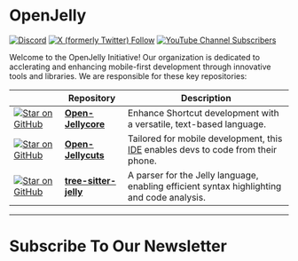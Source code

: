 # OpenJelly 

[![Discord](https://img.shields.io/discord/503976650439131183)](https://routinehub.link/join-discord)
    [![X (formerly Twitter) Follow](https://img.shields.io/twitter/follow/jellycuts)](http://openjelly.com/join-twitter)     [![YouTube Channel Subscribers](https://img.shields.io/youtube/channel/subscribers/UCUXjwdDAsACRbbqIBYb8zNA)](https://routinehub.link/join-youtube)  

Welcome to the OpenJelly Initiative! Our organization is dedicated to acclerating and enhancing mobile-first development through innovative tools and libraries. We are responsible for these key repositories:


|       | Repository | Description |
|-------|---------|-------------|
| <a href="https://github.com/OpenJelly/Open-Jellycore" target="_blank"><img src="https://img.shields.io/github/stars/OpenJelly/Open-Jellycore?style=social" alt="Star on GitHub"></a> | **[Open-Jellycore](https://github.com/Jellycuts/Open-Jellycore)** | Enhance Shortcut development with a versatile, text-based language. |
| <a href="https://github.com/OpenJelly/Open-Jellycuts" target="_blank"><img src="https://img.shields.io/github/stars/OpenJelly/Open-Jellycuts?style=social" alt="Star on GitHub"></a> | **[Open-Jellycuts](https://github.com/Jellycuts/Open-Jellycuts)** | Tailored for mobile development, this [IDE](https://en.wikipedia.org/wiki/Integrated_development_environment) enables devs to code from their phone. |
|  <a href="https://github.com/OpenJelly/tree-sitter-jelly" target="_blank"><img src="https://img.shields.io/github/stars/OpenJelly/tree-sitter-jelly?style=social" alt="Star on GitHub"></a> | **[tree-sitter-jelly](https://github.com/Jellycuts/tree-sitter-jelly)** | A parser for the Jelly language, enabling efficient syntax highlighting and code analysis. |


---

# Subscribe To Our Newsletter

<div style="height: 100vh"><script src="https://cdn.jsdelivr.net/ghost/signup-form@~0.1/umd/signup-form.min.js" data-background-color="#ffffff" data-text-color="#000000" data-button-color="#302e76" data-button-text-color="#FFFFFF" data-title="Jellycuts" data-description="We Make Shortcuts Better" data-icon="https://jellycuts.ghost.io/content/images/size/w192h192/size/w256h256/2024/05/IMG_2081.png" data-site="https://jellycuts.ghost.io/" async></script></div>


# Join the Movement

Interested in helping shape the future of Shortcuts? 

Complete this Google Form and we will contact you! 

https://routinehub.link/join-openjelly


# Discuss the Roadmap

To discuss our roadmap, please visit the [#OpenJelly Channel on RoutineHub Discord](https://openjelly.com/join-discord). Your insights and feedback are invaluable to us!


https://openjelly.com/join-discord


# Support Our Work

If you find our projects useful, please consider starring our GitHub repositories. GitHub stars are crucial for gaining visibility and support, helping us secure grants and funding for further development. Your support makes a big difference!

### Open-Jellycore
<!-- GitHub Star Button -->
<a href="https://github.com/OpenJelly/Open-Jellycore" target="_blank">
  <img src="https://img.shields.io/github/stars/OpenJelly/Open-Jellycore?style=social" alt="Star on GitHub">
</a>

Click the button above to star our [Open-Jellycore](https://github.com/OpenJelly/Open-Jellycore) compiler.

### Open-Jellycuts
<!-- GitHub Star Button -->
<a href="https://github.com/OpenJelly/Open-Jellycuts" target="_blank"><img src="https://img.shields.io/github/stars/OpenJelly/Open-Jellycuts?style=social" alt="Star on GitHub"></a>

Click the button above to star our [Open-Jellycuts](https://github.com/OpenJelly/Open-Jellycuts) IDE.

### Tree-Sitter Jelly

<!-- GitHub Star Button -->
<a href="https://github.com/OpenJelly/tree-sitter-jelly" target="_blank"><img src="https://img.shields.io/github/stars/OpenJelly/tree-sitter-jelly?style=social" alt="Star on GitHub"></a>

Click the button above to star our [tree-sitter-jelly](https://github.com/OpenJelly/tree-sitter-jelly) language parser.


---


# What is OpenJelly?

The OpenJelly Initiative is an open-source project aimed at revolutionizing mobile-first environments. By providing a text-based language and a dedicated IDE, we empower mobile developers to create more versatile and accessible Shortcuts breaking free from the limitations of traditional platforms.



# Documentation

Comprehensive documentation for each project can be found in their respective repositories:

- [Open-Jellycore Documentation](https://openjelly.github.io/Open-Jellycore/documentation/open_jellycore/)
- [Open-Jellycuts Documentation](https://github.com/Jellycuts/Open-Jellycuts#readme)
- [tree-sitter-jelly Documentation](https://github.com/Jellycuts/tree-sitter-jelly#readme)



## Community

Join our growing community of developers and contribute to the OpenJelly Initiative:

- **Developer Submissions and Listings**: Submit your Shortcuts on [RoutineHub.co](https://routinehub.co?ref=https://github.com/OpenJelly) and track their adoption.
- **Developer Interest**: Follow our projects and tutorials on RoutineHub's blog.
  - [Exploring IDEs for Apple Shortcuts](https://blog.routinehub.co/exploring-ides-for-apple-shortcuts/)
  - [Create an Image Converter Shortcut with Jellycuts](https://blog.routinehub.co/tutorial-to-create-an-image-converter-shortcut-with-jellycuts/)


# FAQs

1. **I'm not great with Github or Git, where can I try Jelly and Jellycuts mobile IDE?**
   - Visit [jellycuts App](https://openjelly.com/ios) for Free Download. 

2. **What is Jelly language like?**
   - Many developers say that Jelly Language resembles Swift and Javascript. If you have experience with Javascript, you should be able to create shortcuts quickly.

3. **Why did you not use Javascript?**
   - Javascript is an expressive language but we found that it was not the right tool for creating Shortcuts. For example, await/async callbacks are a complex topic in Javascript that is unecessary with Shortcuts. Submitting a GET and POST request in Jelly is just easier to accmplish.

4. **Is there any way to integrate Javascript?**
   - Yes, many developers have found success adding Javascript to a WebView.

5. **Why would anyone want to create from a mobile phone?**
   - We wanted to provide better access to mobile-first developers who want to create while on the move. Plus, let's be honest, no one wants to lug around a laptop while they're:
     - Traveling and waiting at the airport. Instead ofpretending to be productive (but actually just doomscrolling), you can be productive.
     - Sitting on a beach, trying to justify the "working vacation" to your boss.
     - Stuck on public transport, where you can't escape the person next to you watching a drama series at full volume.
     - Waiting in line at the DMV, where time stands still and you wonder if you’ll ever see daylight again.
     - Sitting through a boring meeting that could have been an email.

6. **Can Jellycuts support other languages?**
   - Jellycuts does support the Ruby language by way of the [Rubist app](https://rubyist.app?ref=https://github.com/openjelly).

7. **Can I create shortcuts using a Linux or Windows machine?**
   - Yes, by way of our [VS Code extension](https://openjelly.com/vscode) and downloading the [Open-Jellycore](https://github.com/Jellycuts/Open-Jellycore) compiler.

8. **I am already proficient with creating Shortcuts on my iOS device, why would I choose Jellycuts?**
   - Many developers will share that it's very difficult to create shortcuts beyond 50 actions. If you have a complex project, Jellycuts will make things easier to work with.

9. **I already created a shortcut and it's live on [RoutineHub](https://RoutineHub.co?ref=https://github.com/openjelly), how can I integrate it into Jellycuts?**
   - Jellycuts offers an import helper shortcut that will convert your shortcut into a JellycutsDictionary file. It's not 100% perfect but it will certainly help you save a lot of time.

10. **Is learning Jellycuts worth my time?**
    - If you are a new (or experienced) developer, Jellycuts can help you get your idea out into the world quickly. Rather than downloading a 13GB Xcode app, registering (and paying) for an Apple Developer account, and submitting your app for [App Store review](https://www.wired.com/story/developers-revolt-apple-dma/), you can write your core idea within Jellycuts in a fraction of that time, publish (and version control) your shortcut on [RoutineHub.co](https://RoutineHub.co?ref=https://github.co/openjelly), and get instant feedback from the larger RoutineHub community.

11. What is RoutineHub?
  - [RoutineHub](https://routinehub.co?ref=https://github.com/OpenJelly) is a platform dedicated to Shortcuts, allowing users to discover, share, and download pre-made shortcuts for iOS and macOS devices. It's a community-driven marketplace where creators can showcase their work and users can streamline their daily routines with automation.

12. Why are we using their Discord?
  - The original original author of Jelly Lang and Jellycuts has partnered with RoutineHub to open source these tools and launch the [#OpenJelly](https://twitter.com/hashtag/OpenJelly) initiative. Together, we aim to promote mobile-first development worldwide, starting with Shortcuts. RoutineHub's Discord hosts over 1800 members dedicated to Shortcuts and other forms of mobile-first technical development.

